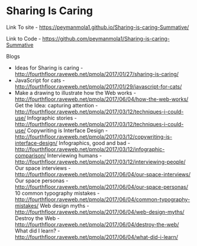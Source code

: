 # Sharing Is Caring

Link To site - https://peymanmola1.github.io/Sharing-is-caring-Summative/

Link to Code - https://github.com/peymanmola1/Sharing-is-caring-Summative

Blogs

* Ideas for Sharing is caring - http://fourthfloor.raveweb.net/pmola/2017/01/27/sharing-is-caring/
* JavaScript for cats - http://fourthfloor.raveweb.net/pmola/2017/01/29/javascript-for-cats/
* Make a drawing to illustrate how the Web works - http://fourthfloor.raveweb.net/pmola/2017/06/04/how-the-web-works/
Get the Idea: capturing attention - http://fourthfloor.raveweb.net/pmola/2017/03/12/techniques-i-could-use/
Infographic stories - http://fourthfloor.raveweb.net/pmola/2017/03/12/techniques-i-could-use/
Copywriting is Interface Design - http://fourthfloor.raveweb.net/pmola/2017/03/12/copywriting-is-interface-design/
Infographics, good and bad - http://fourthfloor.raveweb.net/pmola/2017/03/12/infographic-comparison/
Interviewing humans - http://fourthfloor.raveweb.net/pmola/2017/03/12/interviewing-people/
Our space interviews - http://fourthfloor.raveweb.net/pmola/2017/06/04/our-space-interviews/
Our space personas - http://fourthfloor.raveweb.net/pmola/2017/06/04/our-space-personas/
10 common typography mistakes - http://fourthfloor.raveweb.net/pmola/2017/06/04/common-typography-mistakes/
Web design myths - http://fourthfloor.raveweb.net/pmola/2017/06/04/web-design-myths/
Destroy the Web - http://fourthfloor.raveweb.net/pmola/2017/06/04/destroy-the-web/
What did I learn? - http://fourthfloor.raveweb.net/pmola/2017/06/04/what-did-i-learn/







 
 
 
 
 
 
 
 
 
 
 
 
 
 

